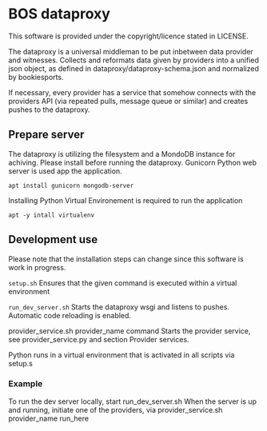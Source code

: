 # BOS dataproxy

This software is provided under the copyright/licence stated in LICENSE.

The dataproxy is a universal middleman to be put inbetween data provider
and witnesses. Collects and reformats data given by providers into a unified json object,
as defined in dataproxy/dataproxy-schema.json and normalized by bookiesports.

If necessary, every provider has a service that somehow connects with the
providers API (via repeated pulls, message queue or similar) and creates
pushes to the dataproxy.

## Prepare server

The dataproxy is utilizing the filesystem and a MondoDB instance for achiving. Please install
before running the dataproxy. Gunicorn Python web server is used app the application.

```
apt install gunicorn mongodb-server
```

Installing Python Virtual Environement is required to run the application

```
apt -y intall virtualenv
```

## Development use

Please note that the installation steps can change since this software is work in progress.

`setup.sh`
	Ensures that the given command is executed within a virtual environment

`run_dev_server.sh`
	Starts the dataproxy wsgi and listens to pushes. Automatic code reloading is enabled.

provider_service.sh provider_name command
	Starts the provider service, see provider_service.py and section Provider services.

Python runs in a virtual environment that is activated in all scripts via setup.s

### Example

To run the dev server locally, start
	run_dev_server.sh
When the server is up and running, initiate one of the providers, via
	provider_service.sh provider_name run_here
